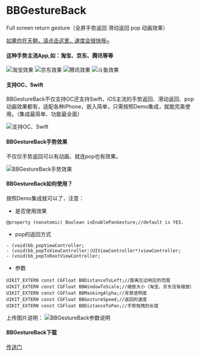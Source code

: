 # BBGestureBack

Full screen return gesture（全屏手势返回 滑动返回 pop 动画效果）

[如果你在天朝，请点击这里，速度会很快哦~](https://blog.csdn.net/Bonway_Huang/article/details/50505975) 

####  这种手势主流App,如：淘宝、京东、腾讯等等 ####

![淘宝效果](https://img-blog.csdn.net/20180412233944808?watermark/2/text/aHR0cHM6Ly9ibG9nLmNzZG4ubmV0L0JvbndheV9IdWFuZw==/font/5a6L5L2T/fontsize/400/fill/I0JBQkFCMA==/dissolve/70)
![京东效果](https://img-blog.csdn.net/20180412234031564?watermark/2/text/aHR0cHM6Ly9ibG9nLmNzZG4ubmV0L0JvbndheV9IdWFuZw==/font/5a6L5L2T/fontsize/400/fill/I0JBQkFCMA==/dissolve/70)
![腾讯效果](https://img-blog.csdn.net/20180412234056306?watermark/2/text/aHR0cHM6Ly9ibG9nLmNzZG4ubmV0L0JvbndheV9IdWFuZw==/font/5a6L5L2T/fontsize/400/fill/I0JBQkFCMA==/dissolve/70)
![斗鱼效果](https://img-blog.csdn.net/20180412234125452?watermark/2/text/aHR0cHM6Ly9ibG9nLmNzZG4ubmV0L0JvbndheV9IdWFuZw==/font/5a6L5L2T/fontsize/400/fill/I0JBQkFCMA==/dissolve/70)

####  支持OC、Swift ####
BBGestureBack不仅支持OC还支持Swift，iOS主流的手势返回、滑动返回、pop动画效果都有，适配各种iPhone，嵌入简单，只需按照Demo集成，就能完美使用。（集成最简单、功能最全面）

![支持OC、Swift](http://img.blog.csdn.net/20180412140705152?watermark/2/text/aHR0cDovL2Jsb2cuY3Nkbi5uZXQvQm9ud2F5X0h1YW5n/font/5a6L5L2T/fontsize/400/fill/I0JBQkFCMA==/dissolve/70/gravity/SouthEast)

####  BBGestureBack手势效果 ####
不仅仅手势返回可以有动画、就连pop也有效果。

![BBGestureBack手势效果](http://img.blog.csdn.net/20180412135625470?watermark/2/text/aHR0cDovL2Jsb2cuY3Nkbi5uZXQvQm9ud2F5X0h1YW5n/font/5a6L5L2T/fontsize/400/fill/I0JBQkFCMA==/dissolve/70/gravity/SouthEast)

####  BBGestureBack如何使用？ ####
按照Demo集成就可以了，注意：

* 是否使用效果

`@property (nonatomic) Boolean isEnablePanGesture;//default is YES.`

* pop的返回方式
```
- (void)bb_popViewController;
- (void)bb_popToViewController:(UIViewController*)viewController;
- (void)bb_popToRootViewController;
```
* 参数

```
UIKIT_EXTERN const CGFloat BBDistanceToLeft;//距离左边响应的范围
UIKIT_EXTERN const CGFloat BBWindowToScale;//缩放大小（淘宝、京东没有缩放）
UIKIT_EXTERN const CGFloat BBMaskingAlpha;//背景透明度
UIKIT_EXTERN const CGFloat BBGestureSpeed;//返回的速度
UIKIT_EXTERN const CGFloat BBDistanceToPan;//手势拖拽的长度
```
上传图片说明：
![BBGestureBack参数说明](http://img.blog.csdn.net/20180412143951852?watermark/2/text/aHR0cDovL2Jsb2cuY3Nkbi5uZXQvQm9ud2F5X0h1YW5n/font/5a6L5L2T/fontsize/400/fill/I0JBQkFCMA==/dissolve/70/gravity/SouthEast)

####  BBGestureBack下载 ####
[传送门](https://github.com/Bonway/BBGestureBack)
